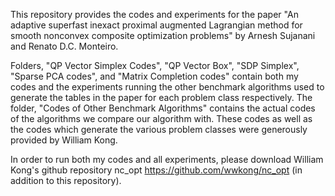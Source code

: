 This repository provides the codes and experiments for the paper "An adaptive superfast inexact proximal
augmented Lagrangian method for smooth nonconvex composite optimization problems" by Arnesh Sujanani and Renato D.C. Monteiro. 

Folders, "QP Vector Simplex Codes", "QP Vector Box", "SDP Simplex", "Sparse PCA codes", and "Matrix Completion codes" contain both my codes
and the experiments running the other benchmark algorithms used to generate the tables in the paper for each problem class respectively. The folder,
"Codes of Other Benchmark Algorithms" contains the actual codes of the algorithms we compare our algorithm with. These codes as well as the codes which generate the various problem classes were generously provided by William Kong.

In order to run both my codes and all experiments, please download William Kong's github repository nc_opt https://github.com/wwkong/nc_opt (in addition 
to this repository).


